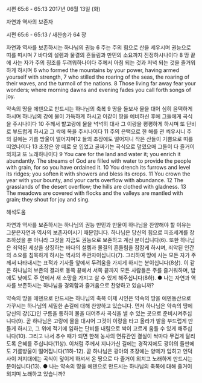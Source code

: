 시편 65:6 - 65:13 
2017년 06월 13일 (화)

자연과 역사의 보존자



시편 65:6 - 65:13 / 새찬송가 64 장


자연과 역사를 보존하시는 하나님의 권능
6 주는 주의 힘으로 산을 세우시며 권능으로 띠를 띠시며 7 바다의 설렘과 물결의 흔들림과 만민의 소요까지 진정하시나이다 8 땅 끝에 사는 자가 주의 징조를 두려워하나이다 주께서 아침 되는 것과 저녁 되는 것을 즐거워하게 하시며
6 who formed the mountains by your power, having armed yourself with strength, 7 who stilled the roaring of the seas, the roaring of their waves, and the turmoil of the nations. 8 Those living far away fear your wonders; where morning dawns and evening fades you call forth songs of joy.

약속의 땅을 에덴으로 만드시는 하나님의 축복
9 땅을 돌보사 물을 대어 심히 윤택하게 하시며 하나님의 강에 물이 가득하게 하시고 이같이 땅을 예비하신 후에 그들에게 곡식을 주시나이다 10 주께서 밭고랑에 물을 넉넉히 대사 그 이랑을 평평하게 하시며 또 단비로 부드럽게 하시고 그 싹에 복을 주시나이다 11 주의 은택으로 한 해를 관 씌우시니 주의 길에는 기름 방울이 떨어지며12 들의 초장에도 떨어지니 작은 산들이 기쁨으로 띠를 띠었나이다 13 초장은 양 떼로 옷 입었고 골짜기는 곡식으로 덮였으매 그들이 다 즐거이 외치고 또 노래하나이다
9 You care for the land and water it; you enrich it abundantly. The streams of God are filled with water to provide the people with grain, for so you have ordained it. 10 You drench its furrows and level its ridges; you soften it with showers and bless its crops. 11 You crown the year with your bounty, and your carts overflow with abundance. 12 The grasslands of the desert overflow; the hills are clothed with gladness.
13 The meadows are covered with flocks and the valleys are mantled with grain; they shout for joy and sing.

해석도움





자연과 역사를 보존하시는 하나님의 권능
만민과 만물이 하나님을 찬양해야 할 이유는 그분은자연과 역사의 보존자이시기 때문입니다. 하나님은
당신의 힘으로 피조세계를 창조하셨을 뿐 아니라 그것을 지금도 권능으로 보존하고 계신 분이십니다(6). 또한 하나님은 죄악된 세상을 상징하는 바다의 설렘과 물결의 흔들림을 잠잠케 하시며, 죄악된 인간의 소요를 침묵하게 하시는 역사의 주관자이십니다(7). 그리하여 땅에 사는 모든 자가 주께서 나타내시는 표적과 기사들 앞에서 두려움을 가지게 하시는 분이십니다(8상). 이 같은 하나님의 보존의 결과로 동쪽 끝에서 서쪽 끝까지 모든 사람들은 주를 즐거워하며, 밤에도 낮에도 주 안에서 새 소망을 가지고 살 수 있게 해주십니다(8하).
● 나는 자연과 역사를 보존하시는 하나님을 경외함과 즐거움으로 찬양하고 있습니까?

약속의 땅을 에덴으로 만드시는 하나님의 축복
이제 시인은 약속의 땅을 에덴동산으로 가꾸시는 하나님의 세밀한 손길에 대해 찬양하고 있습니다. 먼저 하나님은 약속의 땅에 당신의 강(江)인 구름을 통하여 물을 대어주사 곡식을 낼 수 있는 곳으로 준비시켜주십니다(9). 곧 하나님은 고랑에 물을 대시어 그것이 이랑을 타고 올라가 밭을 부드럽게 만들게
하시고, 그 위에 적기에 임하는 단비를 내림으로 싹이 고르게 움틀 수 있게 해주십니다(10). 그리고 나서 추수 때가 되면 한해 농사의 면류관인 결실이 싹마다 무겁게 달리도록 은혜를 주십니다(11상). 이처럼 주께서 지나가신 길에는 경작지에도 광야의 들판에도 기름방울이 떨어집니다(11하-12). 곧 하나님은 광야의 초장에는 양떼가 입히고 언덕사이 저지대에는 곡식이 덮이게 하셔서 온 땅으로 다 즐거이 외치고 노래하게 만드시는 분이십니다(13).
● 나는 약속의 땅을 에덴으로 만드시는 하나님의 축복에 대해 즐거이 외치며 노래하고 있습니까?